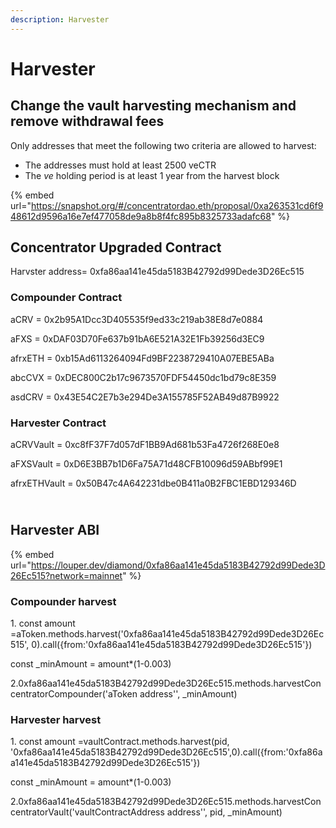 ```yaml
---
description: Harvester
---
```


# Harvester

## Change the vault harvesting mechanism and remove withdrawal fees

Only addresses that meet the following two criteria are allowed to harvest:

* The addresses must hold at least 2500 veCTR
* The _ve_ holding period is at least 1 year from the harvest block

{% embed url="https://snapshot.org/#/concentratordao.eth/proposal/0xa263531cd6f948612d9596a16e7ef477058de9a8b8f4fc895b8325733adafc68" %}

## Concentrator Upgraded Contract

Harvster address= 0xfa86aa141e45da5183B42792d99Dede3D26Ec515

### Compounder Contract

aCRV = 0x2b95A1Dcc3D405535f9ed33c219ab38E8d7e0884

aFXS = 0xDAF03D70Fe637b91bA6E521A32E1Fb39256d3EC9

afrxETH = 0xb15Ad6113264094Fd9BF2238729410A07EBE5ABa

abcCVX = 0xDEC800C2b17c9673570FDF54450dc1bd79c8E359

asdCRV = 0x43E54C2E7b3e294De3A155785F52AB49d87B9922

### Harvester Contract

aCRVVault = 0xc8fF37F7d057dF1BB9Ad681b53Fa4726f268E0e8

aFXSVault = 0xD6E3BB7b1D6Fa75A71d48CFB10096d59ABbf99E1

afrxETHVault = 0x50B47c4A642231dbe0B411a0B2FBC1EBD129346D

\
Harvester ABI
-------------

{% embed url="https://louper.dev/diamond/0xfa86aa141e45da5183B42792d99Dede3D26Ec515?network=mainnet" %}

### Compounder harvest

1\. const amount =aToken.methods.harvest('0xfa86aa141e45da5183B42792d99Dede3D26Ec515', 0).call({from:'0xfa86aa141e45da5183B42792d99Dede3D26Ec515'})

&#x20;const \_minAmount = amount\*(1-0.003)

2.0xfa86aa141e45da5183B42792d99Dede3D26Ec515.methods.harvestConcentratorCompounder('aToken address'', \_minAmount)

### Harvester harvest

1\. const amount =vaultContract.methods.harvest(pid, '0xfa86aa141e45da5183B42792d99Dede3D26Ec515',0).call({from:'0xfa86aa141e45da5183B42792d99Dede3D26Ec515'})

&#x20;const \_minAmount = amount\*(1-0.003)

2.0xfa86aa141e45da5183B42792d99Dede3D26Ec515.methods.harvestConcentratorVault('vaultContractAddress address'', pid, \_minAmount)


